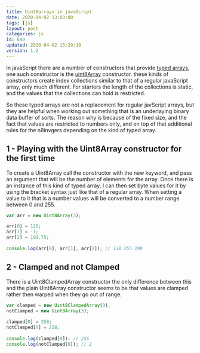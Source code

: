 ```yaml
---
title: Uint8arrays in javaScript
date: 2020-04-02 13:03:00
tags: [js]
layout: post
categories: js
id: 640
updated: 2020-04-02 13:29:10
version: 1.2
---
```


In javaScript there are a number of constructors that provide [typed arrays](https://developer.mozilla.org/en-US/docs/Web/JavaScript/Reference/Global_Objects/TypedArray), one such constructor is the [uint8Array](https://developer.mozilla.org/en-US/docs/Web/JavaScript/Reference/Global_Objects/Uint8Array) constructor. these kinds of constructors create index collections similar to that of a regular javaScript array, only much different. For starters the length of the collections is static, and the values that the collections can hold is restricted.

So these typed arrays are not a replacement for regular javScript arrays, but they are helpful when working out something that is an underlaying binary data buffer of sorts. The reason why is because of the fixed size, and the fact that values are restricted to numbers only, and on top of that additional rules for the n8invgers depending on the kind of typed array.

<!-- more -->

## 1 - Playing with the Uint8Array constructor for the first time

To create a Uint8Array call the constructor with the new keyword, and pass an argument that will be the number of elements for the array. Once there is an instance of this kind of typed array, I can then set byte values for it by using the bracket syntax just like that of a regular array. When setting a value to it that is a number values will be converted to a number range between 0 and 255.

```js
var arr = new Uint8Array(3);

arr[0] = 128;
arr[1] = -1;
arr[2] = 199.75;
 
console.log(arr[0], arr[1], arr[2]); // 128 255 199
```

## 2 - Clamped and not Clamped

There is a Uint8ClampedArray constructor the only difference between this and the plain Uint8Array constructor seems to be that values are clamped rather then warped when they go out of range.

```js
var clamped = new Uint8ClampedArray(3),
notClamped = new Uint8Array(3);
 
clamped[0] = 258;
notClamped[0] = 258;
 
console.log(clamped[0]); // 255
console.log(notClamped[0]); // 2
```